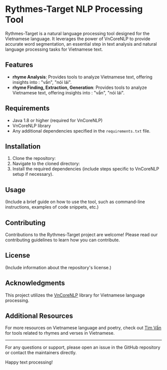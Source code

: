 # Rythmes-Target NLP Processing Tool

Rythmes-Target is a natural language processing tool designed for the Vietnamese language. It leverages the power of VnCoreNLP to provide accurate word segmentation, an essential step in text analysis and natural language processing tasks for Vietnamese text.

## Features

- **rhyme Analysis**: Provides tools to analyze Vietnamese text, offering insights into : "vần", "nói lái".
- **rhyme Finding, Extraction, Generation**: Provides tools to analyze Vietnamese text, offering insights into : "vần", "nói lái".

## Requirements

- Java 1.8 or higher (required for VnCoreNLP)
- VnCoreNLP library
- Any additional dependencies specified in the `requirements.txt` file.

## Installation

1. Clone the repository:
2. Navigate to the cloned directory:
3. Install the required dependencies (include steps specific to VnCoreNLP setup if necessary).

## Usage

(Include a brief guide on how to use the tool, such as command-line instructions, examples of code snippets, etc.)

## Contributing

Contributions to the Rythmes-Target project are welcome! Please read our contributing guidelines to learn how you can contribute.

## License

(Include information about the repository's license.)

## Acknowledgments

This project utilizes the [VnCoreNLP](https://github.com/vncorenlp/VnCoreNLP) library for Vietnamese language processing.

## Additional Resources

For more resources on Vietnamese language and poetry, check out [Tìm Vần](https://vuatiengviet.vn) for tools related to rhymes and verses in Vietnamese.

---
For any questions or support, please open an issue in the GitHub repository or contact the maintainers directly.

Happy text processing!